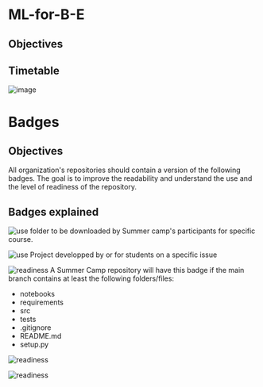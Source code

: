 # ML-for-B-E

## Objectives

## Timetable			
![image](https://user-images.githubusercontent.com/9529168/181918450-24de40e6-e433-4383-8636-7b401e9ab05c.png)


# Badges

## Objectives

All organization's repositories should contain a version of the following badges. The goal is to improve the readability and understand the use and the level of readiness of the repository.

## Badges explained

![use](https://img.shields.io/badge/use-Summer%20Camp-green) folder to be downloaded by Summer camp's participants for specific course.

![use](https://img.shields.io/badge/use-Project-green) Project developped by or for students on a specific issue

![readiness](https://img.shields.io/badge/readiness-initialization-red) A Summer Camp repository will have this badge if the main branch contains at least the following folders/files:

- notebooks
- requirements
- src
- tests
- .gitignore
- README.md
- setup.py

![readiness](https://img.shields.io/badge/readiness-downloadable-red)

![readiness](https://img.shields.io/badge/readiness-fully%20implemented-red)
